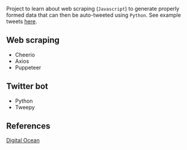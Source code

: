 Project to learn about web scraping (`Javascript`) to generate properly formed data that can then be auto-tweeted using `Python`. See example tweets [here](https://twitter.com/ffugue).

## Web scraping
* Cheerio
* Axios
* Puppeteer

## Twitter bot
* Python
* Tweepy

## References
[Digital Ocean](https://www.digitalocean.com/community/tutorials/how-to-create-a-twitterbot-with-python-3-and-the-tweepy-library)